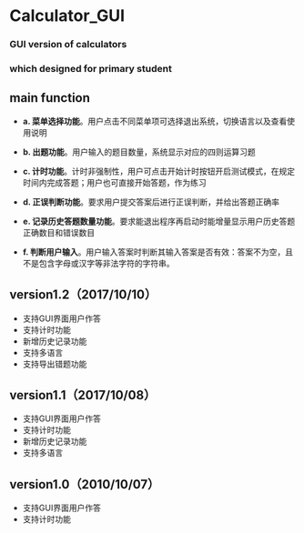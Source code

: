 # Calculator_GUI
### GUI version of calculators
### which designed for primary student
## main function

* **a. 菜单选择功能**。用户点击不同菜单项可选择退出系统，切换语言以及查看使用说明

* **b. 出题功能**。用户输入的题目数量，系统显示对应的四则运算习题

* **c. 计时功能**。计时非强制性，用户可点击开始计时按钮开启测试模式，在规定时间内完成答题；用户也可直接开始答题，作为练习

* **d. 正误判断功能**。要求用户提交答案后进行正误判断，并给出答题正确率

* **e. 记录历史答题数量功能**。要求能退出程序再启动时能增量显示用户历史答题正确数目和错误数目

* **f. 判断用户输入**。用户输入答案时判断其输入答案是否有效：答案不为空，且不是包含字母或汉字等非法字符的字符串。



## version1.2（2017/10/10）

* 支持GUI界面用户作答
* 支持计时功能
* 新增历史记录功能
* 支持多语言
* 支持导出错题功能

## version1.1（2017/10/08）

* 支持GUI界面用户作答
* 支持计时功能
* 新增历史记录功能
* 支持多语言

## version1.0（2010/10/07）

* 支持GUI界面用户作答
* 支持计时功能

